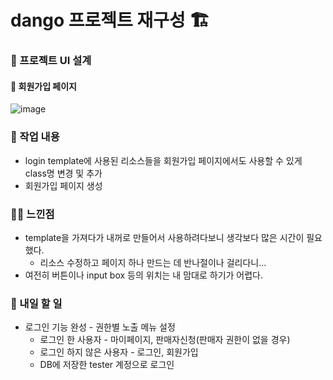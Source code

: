 # dango 프로젝트 재구성 🏗️

### 🚩 프로젝트 UI 설계

#### 💄 회원가입 페이지
![image](https://github.com/cha2code/daily_study/assets/141387662/b260182d-7a9b-4f9d-932b-ee3cbe55c18f)

### 🚸 작업 내용
* login template에 사용된 리소스들을 회원가입 페이지에서도 사용할 수 있게 class명 변경 및 추가
* 회원가입 페이지 생성
 
### 🧑‍💻 느낀점
* template을 가져다가 내꺼로 만들어서 사용하려다보니 생각보다 많은 시간이 필요했다.
  * 리소스 수정하고 페이지 하나 만드는 데 반나절이나 걸리다니...
* 여전히 버튼이나 input box 등의 위치는 내 맘대로 하기가 어렵다.

### 🚧 내일 할 일
* 로그인 기능 완성 - 권한별 노출 메뉴 설정
  * 로그인 한 사용자 - 마이페이지, 판매자신청(판매자 권한이 없을 경우)
  * 로그인 하지 않은 사용자 - 로그인, 회원가입
  * DB에 저장한 tester 계정으로 로그인
